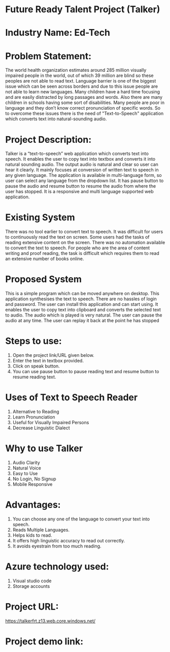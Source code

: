 # Future Ready Talent Project (Talker)
# Industry Name: Ed-Tech
# Problem Statement: 
The world health organization estimates around 285 million visually impaired people in the world, out of which 39 million are blind so these peoples are not able to read text. Language barrier is one of the biggest issue which can be seen across borders and due to this issue people are not able to learn new languages. Many children have a hard time focusing and are easily distracted by long passages and words. Also there are many children in schools having some sort of disabilities. Many people are poor in language and they don’t know correct pronunciation of specific words. So to overcome these issues there is the need of "Text-to-Speech" application which converts text into natural-sounding audio.
# Project Description:
Talker is a “text-to-speech” web application which converts text into speech. It enables the user to copy text into textbox and converts it into natural sounding audio. The output audio is natural and clear so user can hear it clearly. It mainly focuses at conversion of written text to speech in any given language. The application is available in multi-language form, so user can select any language from the dropdown list. It has pause button to pause the audio and resume button to resume the audio from where the user has stopped. It is a responsive and multi language supported web application.
# Existing System
There was no tool earlier to convert text to speech. It was difficult for users to continuously read the text on screen. Some users had the tasks of reading extensive content on the screen. There was no automation available to convert the text to speech. For people who are the area of content writing and proof reading, the task is difficult which requires them to read an extensive number of books online.
# Proposed System
This is a simple program which can be moved anywhere on desktop. This application synthesises the text to speech. There are no hassles of login and password. The user can install this application and can start using. It enables the user to copy text into clipboard and converts the selected text to audio. The audio which is played is very natural. The user can pause the audio at any time. The user can replay it back at the point he has stopped
# Steps to use:
1) Open the project link/URL given below.
2) Enter the text in textbox provided.
3) Click on speak button.
4) You can use pause button to pause reading text and resume button to resume reading text.
# Uses of Text to Speech Reader
1) Alternative to Reading
2) Learn Pronunciation
3) Useful for Visually Impaired Persons
4) Decrease Linguistic Dialect
# Why to use Talker
1) Audio Clarity
2) Natural Voice
3) Easy to Use
4) No Login, No Signup
5) Mobile Responsive
# Advantages:
1) You can choose any one of the language to convert your text into speech.
2) Reads Multiple Languages.
3) Helps kids to read.
4) It offers high linguistic accuracy to read out correctly.
5) It avoids eyestrain from too much reading.
# Azure technology used:
1) Visual studio code
2) Storage accounts
# Project URL:
https://talkerfrt.z13.web.core.windows.net/

# Project demo link:
